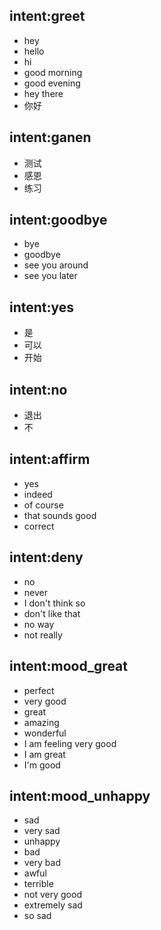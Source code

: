 ## intent:greet
- hey
- hello
- hi
- good morning
- good evening
- hey there
- 你好

## intent:ganen
- 测试
- 感恩
- 练习

## intent:goodbye
- bye
- goodbye
- see you around
- see you later

## intent:yes
- 是
- 可以
- 开始

## intent:no
- 退出
- 不


## intent:affirm
- yes
- indeed
- of course
- that sounds good
- correct

## intent:deny
- no
- never
- I don't think so
- don't like that
- no way
- not really

## intent:mood_great
- perfect
- very good
- great
- amazing
- wonderful
- I am feeling very good
- I am great
- I'm good

## intent:mood_unhappy
- sad
- very sad
- unhappy
- bad
- very bad
- awful
- terrible
- not very good
- extremely sad
- so sad